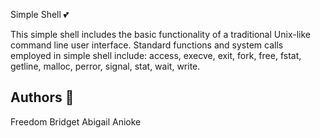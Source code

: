 Simple Shell :two_hearts:

This simple shell includes the basic functionality of a traditional Unix-like command line user interface. Standard functions and system calls employed in simple shell include: access, execve, exit, fork, free, fstat, getline, malloc, perror, signal, stat, wait, write.

## Authors 🦖

Freedom Bridget
Abigail Anioke
